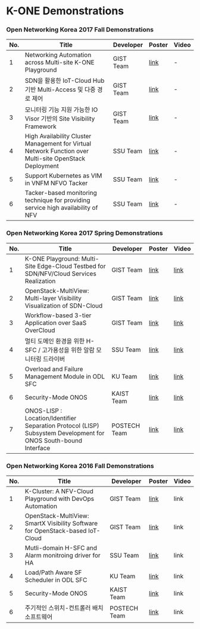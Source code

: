 # K-ONE Demonstrations

### Open Networking Korea 2017 Fall Demonstrations

No. | Title | Developer | Poster | Video |
----|-------|-----------| ------ | ----- |
1| Networking Automation across Multi-site K-ONE Playground | GIST Team | [link](https://github.com/K-OpenNet/K-ONE/blob/master/Demonstrations/ONK_2017_Fall/%5BPoster%5DDemo%231_Networking_Automation_across_Multi-site_K-ONE_Playground_GIST.pdf) | - |
2| SDN을 활용한 IoT-Cloud Hub 기반 Multi-Access 및 다중 경로 제어 | GIST Team | [link](https://github.com/K-OpenNet/K-ONE/blob/master/Demonstrations/ONK_2017_Fall/%5BPoster%5DDemo%232_SDN%EC%9D%84_%ED%99%9C%EC%9A%A9%ED%95%9C_IoT-Cloud_Hub_%EA%B8%B0%EB%B0%98_Multi-Access_%EB%B0%8F_%EB%8B%A4%EC%A4%91_%EA%B2%BD%EB%A1%9C_%EC%A0%9C%EC%96%B4_GIST.pdf) | - |
3| 모니터링 기능 지원 가능한 IO Visor 기반의 Site Visibility Framework | GIST Team | [link](https://github.com/K-OpenNet/K-ONE/blob/master/Demonstrations/ONK_2017_Fall/%5BPoster%5DDemo%233_%EB%AA%A8%EB%8B%88%ED%84%B0%EB%A7%81_%EA%B8%B0%EB%8A%A5_%EC%A7%80%EC%9B%90_%EA%B0%80%EB%8A%A5%ED%95%9C_IO_Visor_%EA%B8%B0%EB%B0%98%EC%9D%98_Site_Visibility_Framework_GIST.pdf) | - |
4| High Availability Cluster Management for Virtual Network Function over Multi-site OpenStack Deployment | SSU Team | [link](https://github.com/K-OpenNet/K-ONE/blob/master/Demonstrations/ONK_2017_Fall/%5BPoster%5DDemo%234_High_Availability_Cluster_Management_for_Virtual_Network_Function_SSU.pdf) | - |
5| Support Kubernetes as VIM in VNFM NFVO Tacker | SSU Team | [link](https://github.com/K-OpenNet/K-ONE/blob/master/Demonstrations/ONK_2017_Fall/%5BPoster%5DDemo%235_Support_Kubernetes_as_VIM_in_VNFM_NFVO_Tacker_SSU.pdf) | - |
6| Tacker-based monitoring technique for providing service high availability of NFV | SSU Team | [link](https://github.com/K-OpenNet/K-ONE/blob/master/Demonstrations/ONK_2017_Fall/%5BPoster%5DDemo%236_Tacker-based_monitoring_technique_for_providing_service_high_availability_of_NFV_SSU.pdf) | - |

### Open Networking Korea 2017 Spring Demonstrations

No. | Title | Developer | Poster | Video |
----|-------|-----------| ------ | ----- |
1| K-ONE Playground: Multi-Site Edge-Cloud Testbed for SDN/NFV/Cloud Services Realization | GIST Team | [link](https://github.com/K-OpenNet/K-ONE/blob/master/Demonstrations/ONK_2017_Spring/%5BPoster%5DDemo%231_K-ONE_Playground_GIST.pdf) | [link](https://www.youtube.com/watch?v=31lKDR3cZvA&feature=youtu.be) |
2| OpenStack-MultiView: Multi-layer Visibility Visualization of SDN-Cloud | GIST Team | [link](https://github.com/K-OpenNet/K-ONE/blob/master/Demonstrations/ONK_2017_Spring/%5BPoster%5DDemo%232_OpenStack-MultiView_GIST.pdf) | [link](https://www.youtube.com/watch?v=p-9ilwiDJeA&feature=youtu.be) |
3| Workflow-based 3-tier Application over SaaS OverCloud | GIST Team | [link](https://github.com/K-OpenNet/K-ONE/blob/master/Demonstrations/ONK_2017_Spring/%5BPoster%5DDemo%233_Workflow-based_3-tier_App_over_SaaS_OverCloud_GIST.pdf) | [link](https://www.youtube.com/watch?v=o2J83yQI-M4&feature=youtu.be) |
4| 멀티 도메인 환경을 위한 H-SFC / 고가용성을 위한 알람 모니터링 드라이버 | SSU Team | [link](https://github.com/K-OpenNet/K-ONE/blob/master/Demonstrations/ONK_2017_Spring/%5BPoster%5DDemo%234_Clusterting_SSU.pdf) | [link](https://www.youtube.com/watch?v=9DRrh0YuBqA&feature=youtu.be) |
5| Overload and Failure Management Module in ODL SFC | KU Team | [link](https://github.com/K-OpenNet/K-ONE/blob/master/Demonstrations/ONK_2017_Spring/%5BPoster%5DDemo%235_OFM-ODL_KU.pdf) | [link](https://www.youtube.com/watch?v=nvpbVhu06dM&feature=youtu.be) |
6| Security-Mode ONOS | KAIST Team | [link](https://github.com/K-OpenNet/K-ONE/blob/master/Demonstrations/ONK_2017_Spring/%5BPoster%5DDemo%236_Security-Mode-ONOS_KAIST.pdf) | [link](https://www.youtube.com/watch?v=tK12aGi_Hxs&feature=youtu.be) |
7| ONOS-LISP : Location/Identifier Separation Protocol (LISP) Subsystem Development for ONOS South-bound Interface | POSTECH Team | [link](https://github.com/K-OpenNet/K-ONE/blob/master/Demonstrations/ONK_2017_Spring/%5BPoster%5DDemo%237_LISP-VM-Migration_POSTECH.pdf) | [link](https://www.youtube.com/watch?v=xeE-FXYRvj8&feature=youtu.be) |


### Open Networking Korea 2016 Fall Demonstrations

No. | Title | Developer | Poster | Video |
----|-------|-----------| ------ | ----- |
1| K-Cluster: A NFV-Cloud Playground with DevOps Automation | GIST Team | [link](https://github.com/K-OpenNet/K-ONE/blob/master/Demonstrations/ONK_2016_Fall/%5BPoster%5DDemo%231_K-Cluster_GIST.pdf) | link |
2| OpenStack-MultiView: SmartX Visibility Software for OpenStack-based IoT-Cloud | GIST Team | [link](https://github.com/K-OpenNet/K-ONE/blob/master/Demonstrations/ONK_2016_Fall/%5BPoster%5DDemo%232_OpenStack-MultiView_GIST.pdf) | link |
3| Mutli-domain H-SFC and Alarm monitroing driver for HA | SSU Team | [link](https://github.com/K-OpenNet/K-ONE/blob/master/Demonstrations/ONK_2016_Fall/%5BPoster%5DDemo%233_Mutli-domain%20H-SFC%20and%20Alarm%20monitroing%20driver%20for%20HA_SSU.pdf) | link |
4| Load/Path Aware SF Scheduler in ODL SFC | KU Team | [link](https://github.com/K-OpenNet/K-ONE/blob/master/Demonstrations/ONK_2016_Fall/%5BPoster%5DDemo%234_LoadPath-Aware_SF_Scheduler_in_ODL-SFC_KU.pdf) | link |
5| Security-Mode ONOS | KAIST Team | [link](https://github.com/K-OpenNet/K-ONE/blob/master/Demonstrations/ONK_2016_Fall/%5BPoster%5DDemo%235_Security-Mode-ONOS_KAIST.pdf) | link |
6| 주기적인 스위치-컨트롤러 배치 소프트웨어 | POSTECH Team | [link](https://github.com/K-OpenNet/K-ONE/blob/master/Demonstrations/ONK_2016_Fall/%5BPoster%5DDemo%236_ONOS_MAS-Man_POSTECH.pdf) | link |

